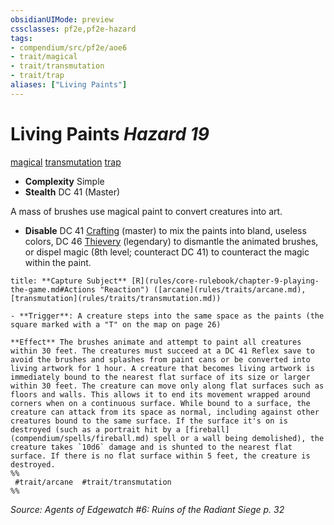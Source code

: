 ```yaml
---
obsidianUIMode: preview
cssclasses: pf2e,pf2e-hazard
tags:
- compendium/src/pf2e/aoe6
- trait/magical
- trait/transmutation
- trait/trap
aliases: ["Living Paints"]
---
```

# Living Paints *Hazard 19*  
[magical](rules/traits/magical.md "Magical Item Trait")  [transmutation](rules/traits/transmutation.md "Transmutation School Trait")  [trap](rules/traits/trap.md "Trap Hazard Trait")  

- **Complexity** Simple
- **Stealth** DC 41 (Master)  

A mass of brushes use magical paint to convert creatures into art.

- **Disable** DC 41 [Crafting](compendium/skills.md#Crafting) (master) to mix the paints into bland, useless colors, DC 46 [Thievery](compendium/skills.md#Thievery) (legendary) to dismantle the animated brushes, or dispel magic (8th level; counteract DC 41) to counteract the magic within the paint.  

```ad-embed-ability
title: **Capture Subject** [R](rules/core-rulebook/chapter-9-playing-the-game.md#Actions "Reaction") ([arcane](rules/traits/arcane.md), [transmutation](rules/traits/transmutation.md))

- **Trigger**: A creature steps into the same space as the paints (the square marked with a "T" on the map on page 26)

**Effect** The brushes animate and attempt to paint all creatures within 30 feet. The creatures must succeed at a DC 41 Reflex save to avoid the brushes and splashes from paint cans or be converted into living artwork for 1 hour. A creature that becomes living artwork is immediately bound to the nearest flat surface of its size or larger within 30 feet. The creature can move only along flat surfaces such as floors and walls. This allows it to end its movement wrapped around corners when on a continuous surface. While bound to a surface, the creature can attack from its space as normal, including against other creatures bound to the same surface. If the surface it's on is destroyed (such as a portrait hit by a [fireball](compendium/spells/fireball.md) spell or a wall being demolished), the creature takes `10d6` damage and is shunted to the nearest flat surface. If there is no flat surface within 5 feet, the creature is destroyed.  
%%
 #trait/arcane  #trait/transmutation 
%%
```

*Source: Agents of Edgewatch #6: Ruins of the Radiant Siege p. 32*